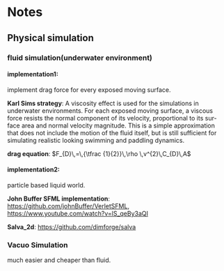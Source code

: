 # Notes

## Physical simulation

### fluid simulation(underwater environment)

#### implementation1: 

implement drag force for every exposed moving surface.

**Karl Sims strategy**: A  viscosity  effect  is  used  for  the  simulations  in  underwater environments.  For  each  exposed  moving  surface,  a  viscous  force resists the normal component of its velocity, proportional to its sur-face area and normal velocity magnitude. This is a simple approximation  that  does  not  include  the  motion  of  the  fluid  itself,  but  is still sufficient for simulating realistic looking swimming and paddling dynamics.

**drag equation**: $F_{D}\,=\,{\tfrac {1}{2}}\,\rho \,v^{2}\,C_{D}\,A$

#### implementation2:

particle based liquid world.

**John Buffer SFML implementation**: https://github.com/johnBuffer/VerletSFML, https://www.youtube.com/watch?v=lS_qeBy3aQI

**Salva_2d**: https://github.com/dimforge/salva

### Vacuo Simulation

much easier and cheaper than fluid.
